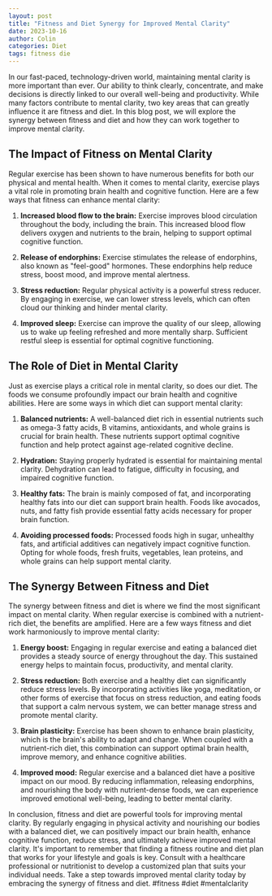 ```yaml
---
layout: post
title: "Fitness and Diet Synergy for Improved Mental Clarity"
date: 2023-10-16
author: Colin
categories: Diet
tags: fitness die
---
```


In our fast-paced, technology-driven world, maintaining mental clarity is more important than ever. Our ability to think clearly, concentrate, and make decisions is directly linked to our overall well-being and productivity. While many factors contribute to mental clarity, two key areas that can greatly influence it are fitness and diet. In this blog post, we will explore the synergy between fitness and diet and how they can work together to improve mental clarity.

## The Impact of Fitness on Mental Clarity

Regular exercise has been shown to have numerous benefits for both our physical and mental health. When it comes to mental clarity, exercise plays a vital role in promoting brain health and cognitive function. Here are a few ways that fitness can enhance mental clarity:

1. **Increased blood flow to the brain:** Exercise improves blood circulation throughout the body, including the brain. This increased blood flow delivers oxygen and nutrients to the brain, helping to support optimal cognitive function.

2. **Release of endorphins:** Exercise stimulates the release of endorphins, also known as "feel-good" hormones. These endorphins help reduce stress, boost mood, and improve mental alertness.

3. **Stress reduction:** Regular physical activity is a powerful stress reducer. By engaging in exercise, we can lower stress levels, which can often cloud our thinking and hinder mental clarity.

4. **Improved sleep:** Exercise can improve the quality of our sleep, allowing us to wake up feeling refreshed and more mentally sharp. Sufficient restful sleep is essential for optimal cognitive functioning.

## The Role of Diet in Mental Clarity

Just as exercise plays a critical role in mental clarity, so does our diet. The foods we consume profoundly impact our brain health and cognitive abilities. Here are some ways in which diet can support mental clarity:

1. **Balanced nutrients:** A well-balanced diet rich in essential nutrients such as omega-3 fatty acids, B vitamins, antioxidants, and whole grains is crucial for brain health. These nutrients support optimal cognitive function and help protect against age-related cognitive decline.

2. **Hydration:** Staying properly hydrated is essential for maintaining mental clarity. Dehydration can lead to fatigue, difficulty in focusing, and impaired cognitive function.

3. **Healthy fats:** The brain is mainly composed of fat, and incorporating healthy fats into our diet can support brain health. Foods like avocados, nuts, and fatty fish provide essential fatty acids necessary for proper brain function.

4. **Avoiding processed foods:** Processed foods high in sugar, unhealthy fats, and artificial additives can negatively impact cognitive function. Opting for whole foods, fresh fruits, vegetables, lean proteins, and whole grains can help support mental clarity.

## The Synergy Between Fitness and Diet

The synergy between fitness and diet is where we find the most significant impact on mental clarity. When regular exercise is combined with a nutrient-rich diet, the benefits are amplified. Here are a few ways fitness and diet work harmoniously to improve mental clarity:

1. **Energy boost:** Engaging in regular exercise and eating a balanced diet provides a steady source of energy throughout the day. This sustained energy helps to maintain focus, productivity, and mental clarity.

2. **Stress reduction:** Both exercise and a healthy diet can significantly reduce stress levels. By incorporating activities like yoga, meditation, or other forms of exercise that focus on stress reduction, and eating foods that support a calm nervous system, we can better manage stress and promote mental clarity.

3. **Brain plasticity:** Exercise has been shown to enhance brain plasticity, which is the brain's ability to adapt and change. When coupled with a nutrient-rich diet, this combination can support optimal brain health, improve memory, and enhance cognitive abilities.

4. **Improved mood:** Regular exercise and a balanced diet have a positive impact on our mood. By reducing inflammation, releasing endorphins, and nourishing the body with nutrient-dense foods, we can experience improved emotional well-being, leading to better mental clarity.

In conclusion, fitness and diet are powerful tools for improving mental clarity. By regularly engaging in physical activity and nourishing our bodies with a balanced diet, we can positively impact our brain health, enhance cognitive function, reduce stress, and ultimately achieve improved mental clarity. It's important to remember that finding a fitness routine and diet plan that works for your lifestyle and goals is key. Consult with a healthcare professional or nutritionist to develop a customized plan that suits your individual needs. Take a step towards improved mental clarity today by embracing the synergy of fitness and diet. #fitness #diet #mentalclarity